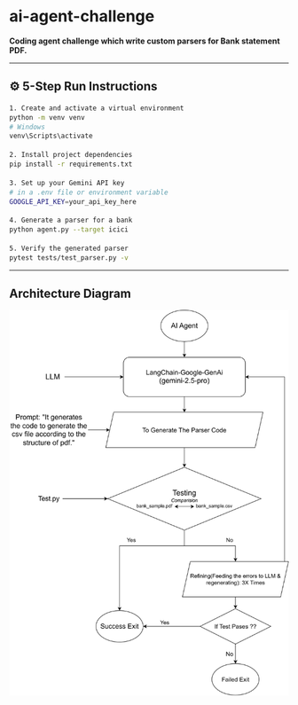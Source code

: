 # ai-agent-challenge
**Coding agent challenge which write custom parsers for Bank statement PDF.**

---

## ⚙️ 5-Step Run Instructions


```bash
1️. Create and activate a virtual environment
python -m venv venv
# Windows
venv\Scripts\activate

2️. Install project dependencies
pip install -r requirements.txt

3️. Set up your Gemini API key
# in a .env file or environment variable
GOOGLE_API_KEY=your_api_key_here

4️. Generate a parser for a bank
python agent.py --target icici

5️. Verify the generated parser
pytest tests/test_parser.py -v
```
---

## Architecture Diagram
![Agent Architecture](assets/flowchart.drawio.svg)
